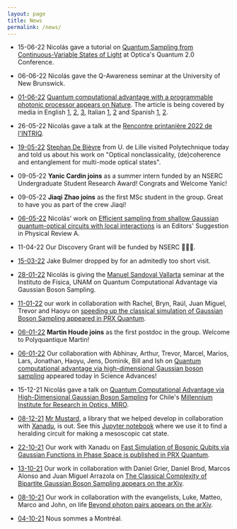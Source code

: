 ```yaml
---
layout: page
title: News  
permalink: /news/
---
```


* 15-06-22 Nicolás gave a tutorial on [Quantum Sampling from Continuous-Variable States of Light](https://www.optica.org/en-us/events/topical_meetings/quantum/schedule/post_session/?sessionid=431301) at Optica's Quantum 2.0 Conference.

* 06-06-22 Nicolás gave the Q-Awareness seminar at the University of New Brunswick.

* [01-06-22](https://twitter.com/polyquantique/status/1532025233506549760) [Quantum computational advantage with a programmable photonic processor appears on Nature](https://www.nature.com/articles/s41586-022-04725-x). The article is being covered by media in English [1](https://www.newscientist.com/article/2322807-advanced-quantum-computer-made-available-to-the-public-for-first-time/?utm_medium=social&utm_campaign=echobox&utm_source=Twitter#Echobox=1654096015), [2](https://www.theglobeandmail.com/business/article-canadian-company-xanadu-achieves-big-leap-forward-in-quantum-computer/), [3](https://arstechnica.com/science/2022/06/manipulating-photons-for-microseconds-tops-9000-years-on-a-supercomputer/?comments=1), Italian [1](https://www.ansa.it/canale_scienza_tecnica/notizie/fisica_matematica/2022/06/01/risolto-in-36-microsecondi-un-problema-da-9.000-anni-_df3a2af9-2317-443d-8b93-912e7e7f1469.html), [2](https://www.lescienze.it/news/2022/06/03/news/computer_quantistici_supremazia_fotoni_programmabile_temperatura-9513740/) and Spanish [1](https://www.agenciasinc.es/Noticias/Nuevo-procesador-fotonico-para-avanzar-hacia-la-computacion-cuantica), [2](https://www.elespectador.com/ciencia/un-colombiano-en-otro-gran-paso-de-la-computacion-cuantica/).


* 26-05-22 Nicolás gave a talk at the [Rencontre printanière 2022 de l'INTRIQ](https://www.intriq.org/events/rencontre-printaniere-2022-de-lintriq).

* [19-05-22](https://twitter.com/polyquantique/status/1527440814028251138) [Stephan De Bièvre](http://math.univ-lille1.fr/~debievre/) from U. de Lille visited Polytechnique today and told us about his work on "Optical nonclassicality, (de)coherence and entanglement for multi-mode optical states".

* 09-05-22 **Yanic Cardin joins** as a summer intern funded by an NSERC Undergraduate Student Research Award! Congrats and Welcome Yanic!

* 09-05-22 **Jiaqi Zhao joins** as the first MSc student in the group. Great to have you as part of the crew Jiaqi!

* [06-05-22](https://twitter.com/PhysRevA/status/1526193502022995969) Nicolás' work on [Efficient sampling from shallow Gaussian quantum-optical circuits with local interactions](https://journals.aps.org/pra/abstract/10.1103/PhysRevA.105.052412) is an Editors' Suggestion in Physical Review A.

* 11-04-22 Our Discovery Grant will be funded by NSERC 🎉🎉🎉.

* [15-03-22](https://twitter.com/polyquantique/status/1503499889778569221) Jake Bulmer dropped by for an admitedly too short visit.

* [28-01-22](https://twitter.com/IF_UNAM/status/1487138409982439430) Nicolás is giving the [Manuel Sandoval Vallarta](https://en.wikipedia.org/wiki/Manuel_Sandoval_Vallarta) seminar at the Instituto de Física, UNAM on Quantum Computational Advantage via Gaussian Boson Sampling.

* [11-01-22](https://twitter.com/PRX_Quantum/status/1480951141680693256) our work in collaboration with Rachel, Bryn, Raúl, Juan Miguel, Trevor and Haoyu on [speeding up the classical simulation of Gaussian Boson Sampling appeared in PRX Quantum](https://journals.aps.org/prxquantum/abstract/10.1103/PRXQuantum.3.010306).

* [06-01-22](https://twitter.com/polyquantique/status/1479587281912614912) **Martin Houde joins** as the first postdoc in the group. Welcome to Polyquantique Martin! 

* [06-01-22](https://twitter.com/polyquantique/status/1478891012244267008) Our collaboration with Abhinav, Arthur, Trevor, Marcel, Marios, Lars, Jonathan, Haoyu, Jens, Dominik, Bill and Ish on [Quantum computational advantage via high-dimensional Gaussian boson sampling](https://www.science.org/doi/10.1126/sciadv.abi7894) appeared today in Science Advances!

* 15-12-21 Nicolás gave a talk on [Quantum Computational Advantage via High-Dimensional Gaussian Boson Sampling](https://arxiv.org/abs/2102.12474) for Chile's [Millennium Institute for Research in Optics, MIRO](https://www.iniciativamilenio.cl/en/miro-2/).

* [08-12-21](https://twitter.com/polyquantique/status/1468772841722109953) [Mr Mustard](https://github.com/xanaduAI/Mrmustard), a library that we helped develop in collaboration with [Xanadu](https://xanadu.ai), is out. See this [Jupyter notebook](https://github.com/polyquantique/mrmustard_examples/blob/main/making_cats.ipynb) where we use it to find a heralding circuit for making a mesoscopic cat state.

* [22-10-21](https://twitter.com/PRX_Quantum/status/1451591689525731333) Our work with Xanadu on [Fast Simulation of Bosonic Qubits via Gaussian Functions in Phase Space is published in PRX Quantum](https://journals.aps.org/prxquantum/abstract/10.1103/PRXQuantum.2.040315).

* [13-10-21](https://twitter.com/polyquantique/status/1448811012011044867) Our work in collaboration with Daniel Grier, Daniel Brod, Marcos Alonso and Juan Miguel Arrazola on [The Classical Complexity of Bipartite Gaussian Boson Sampling appears on the arXiv](https://arxiv.org/abs/2110.06964).

* [08-10-21](https://twitter.com/polyquantique/status/1447769998403977217) Our work in collaboration with the evangelists, Luke, Matteo, Marco and John, on life [Beyond photon pairs appears on the arXiv](https://arxiv.org/abs/2110.04340).

* [04-10-21](https://twitter.com/polyquantique/status/1445054960471785472) Nous sommes a Montréal.
